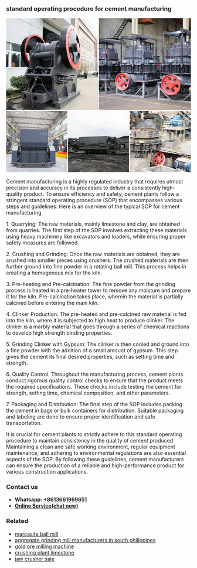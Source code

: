 <h3>standard operating procedure for cement manufacturing</h3><img src='1708408627.jpg' alt=''><p>Cement manufacturing is a highly regulated industry that requires utmost precision and accuracy in its processes to deliver a consistently high-quality product. To ensure efficiency and safety, cement plants follow a stringent standard operating procedure (SOP) that encompasses various steps and guidelines. Here is an overview of the typical SOP for cement manufacturing.</p><p>1. Quarrying: The raw materials, mainly limestone and clay, are obtained from quarries. The first step of the SOP involves extracting these materials using heavy machinery like excavators and loaders, while ensuring proper safety measures are followed.</p><p>2. Crushing and Grinding: Once the raw materials are obtained, they are crushed into smaller pieces using crushers. The crushed materials are then further ground into fine powder in a rotating ball mill. This process helps in creating a homogenous mix for the kiln.</p><p>3. Pre-heating and Pre-calcination: The fine powder from the grinding process is heated in a pre-heater tower to remove any moisture and prepare it for the kiln. Pre-calcination takes place, wherein the material is partially calcined before entering the main kiln.</p><p>4. Clinker Production: The pre-heated and pre-calcined raw material is fed into the kiln, where it is subjected to high heat to produce clinker. The clinker is a marbly material that goes through a series of chemical reactions to develop high strength binding properties.</p><p>5. Grinding Clinker with Gypsum: The clinker is then cooled and ground into a fine powder with the addition of a small amount of gypsum. This step gives the cement its final desired properties, such as setting time and strength.</p><p>6. Quality Control: Throughout the manufacturing process, cement plants conduct rigorous quality control checks to ensure that the product meets the required specifications. These checks include testing the cement for strength, setting time, chemical composition, and other parameters.</p><p>7. Packaging and Distribution: The final step of the SOP includes packing the cement in bags or bulk containers for distribution. Suitable packaging and labeling are done to ensure proper identification and safe transportation.</p><p>It is crucial for cement plants to strictly adhere to this standard operating procedure to maintain consistency in the quality of cement produced. Maintaining a clean and safe working environment, regular equipment maintenance, and adhering to environmental regulations are also essential aspects of the SOP. By following these guidelines, cement manufacturers can ensure the production of a reliable and high-performance product for various construction applications.</p><h3>Contact us</h3><ul><li><strong>Whatsapp:&nbsp;<a href="https://wa.me/8613661969651">+8613661969651</a></strong></li><li><a href="https://swt.shibang-china.com/?git&amp;zhl&amp;standard operating procedure for cement manufacturing"><strong>Online Service(chat now)</strong></a></li></ul><h3>Related</h3><ul><li><a href='marcasite ball mill.md'>marcasite ball mill</a></li><li><a href='aggregate grinding mill manufacturers in south philippines.md'>aggregate grinding mill manufacturers in south philippines</a></li><li><a href='gold ore milling machine.md'>gold ore milling machine</a></li><li><a href='crushing plant limestone.md'>crushing plant limestone</a></li><li><a href='jaw crusher sale.md'>jaw crusher sale</a></li></ul>